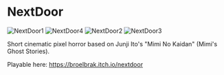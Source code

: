 # NextDoor

![NextDoor1](https://user-images.githubusercontent.com/7372028/118670906-fa77de00-b831-11eb-8cd1-97d95cc21beb.png)
![NextDoor4](https://user-images.githubusercontent.com/7372028/118670884-f6e45700-b831-11eb-8473-d959817256b6.png)
![NextDoor2](https://user-images.githubusercontent.com/7372028/118670895-f8ae1a80-b831-11eb-9da6-fe3e1aeaa39a.png)
![NextDoor3](https://user-images.githubusercontent.com/7372028/118670902-f946b100-b831-11eb-84cf-426329390b33.png)


Short cinematic pixel horror based on Junji Ito's "Mimi No Kaidan" (Mimi's Ghost Stories).

Playable here: https://broelbrak.itch.io/nextdoor
